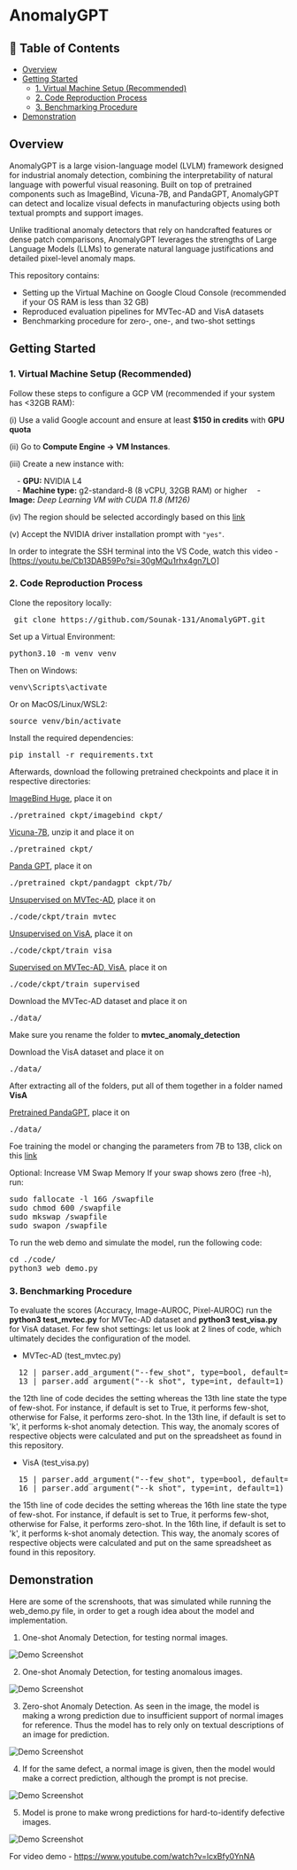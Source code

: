 # AnomalyGPT

## 🧾 Table of Contents
- [Overview](#overview)
- [Getting Started](#getting-started)
  - [1. Virtual Machine Setup (Recommended)](#1-virtual-machine-setup-recommended)
  - [2. Code Reproduction Process](#2-code-reproduction-process)
  - [3. Benchmarking Procedure](#3-benchmarking-procedure)
- [Demonstration](#demonstration)

## Overview

AnomalyGPT is a large vision-language model (LVLM) framework designed for industrial anomaly detection, combining the interpretability of natural language with powerful visual reasoning. Built on top of pretrained components such as ImageBind, Vicuna-7B, and PandaGPT, AnomalyGPT can detect and localize visual defects in manufacturing objects using both textual prompts and support images.

Unlike traditional anomaly detectors that rely on handcrafted features or dense patch comparisons, AnomalyGPT leverages the strengths of Large Language Models (LLMs) to generate natural language justifications and detailed pixel-level anomaly maps.

This repository contains:
- Setting up the Virtual Machine on Google Cloud Console (recommended if your OS RAM is less than 32 GB)
- Reproduced evaluation pipelines for MVTec-AD and VisA datasets
- Benchmarking procedure for zero-, one-, and two-shot settings

## Getting Started

### 1. Virtual Machine Setup (Recommended)

Follow these steps to configure a GCP VM (recommended if your system has <32GB RAM):

(i) Use a valid Google account and ensure at least **$150 in credits** with **GPU quota**

(ii) Go to **Compute Engine → VM Instances**. 

(iii) Create a new instance with:  

 - **GPU:** NVIDIA L4  
 - **Machine type:** g2-standard-8 (8 vCPU, 32GB RAM) or higher 
 - **Image:** *Deep Learning VM with CUDA 11.8 (M126)* 

(iv) The region should be selected accordingly based on this <a href="https://cloud.google.com/compute/docs/gpus/gpu-regions-zones">link</a><br>

(v) Accept the NVIDIA driver installation prompt with `"yes"`. 

In order to integrate the SSH terminal into the VS Code, watch this video - [https://youtu.be/Cb13DAB59Po?si=30gMQu1rhx4gn7LO]<br>


### 2. Code Reproduction Process

Clone the repository locally:

<pre> git clone https://github.com/Sounak-131/AnomalyGPT.git </pre>
Set up a Virtual Environment:

<pre>python3.10 -m venv venv </pre>

Then on Windows:

<pre>venv\Scripts\activate</pre>

Or on MacOS/Linux/WSL2:

<pre>source venv/bin/activate</pre>

Install the required dependencies:

<pre>pip install -r requirements.txt</pre>

Afterwards, download the following pretrained checkpoints and place it in respective directories:

<a href="https://dl.fbaipublicfiles.com/imagebind/imagebind_huge.pth">ImageBind Huge</a>, place it on <pre>./pretrained_ckpt/imagebind_ckpt/</pre>

<a href="https://storage.googleapis.com/vicuna-delta-bucket/vicuna-7b-final.zip">Vicuna-7B</a>, unzip it and place it on <pre>./pretrained_ckpt/</pre>

<a href="https://huggingface.co/openllmplayground/pandagpt_7b_max_len_1024/resolve/main/pytorch_model.pt?download=true">Panda GPT<a>, place it on <pre>./pretrained_ckpt/pandagpt_ckpt/7b/</pre>

<a href="https://huggingface.co/FantasticGNU/AnomalyGPT/resolve/main/train_mvtec/pytorch_model.pt">Unsupervised on MVTec-AD<a>, place it on <pre>./code/ckpt/train_mvtec</pre>

<a href="https://huggingface.co/FantasticGNU/AnomalyGPT/resolve/main/train_visa/pytorch_model.pt">Unsupervised on VisA<a>, place it on <pre>./code/ckpt/train_visa</pre>

<a href="https://huggingface.co/FantasticGNU/AnomalyGPT/resolve/main/train_supervised/pytorch_model.pt">Supervised on MVTec-AD, VisA<a>, place it on <pre>./code/ckpt/train_supervised</pre>

Download the MVTec-AD dataset and place it on <pre>./data/</pre> Make sure you rename the folder to <b>mvtec_anomaly_detection</b>

Download the VisA dataset and place it on <pre>./data/</pre> After extracting all of the folders, put all of them together in a folder named <b>VisA</b>

<a href="https://huggingface.co/datasets/openllmplayground/pandagpt_visual_instruction_dataset/resolve/main/pandagpt4_visual_instruction_data.json?download=true">Pretrained PandaGPT</a>, place it on <pre>./data/</pre>

Foe training the model or changing the parameters from 7B to 13B, click on this <a href="https://github.com/CASIA-IVA-Lab/AnomalyGPT?tab=readme-ov-file">link</a>

Optional: Increase VM Swap Memory
If your swap shows zero (free -h), run:
<pre>sudo fallocate -l 16G /swapfile
sudo chmod 600 /swapfile
sudo mkswap /swapfile
sudo swapon /swapfile</pre>

To run the web demo and simulate the model, run the following code:
<pre>cd ./code/
python3 web_demo.py</pre>

### 3. Benchmarking Procedure

To evaluate the scores (Accuracy, Image-AUROC, Pixel-AUROC) run the <b>python3 test_mvtec.py</b> for MVTec-AD dataset and <b>python3 test_visa.py</b> for VisA dataset. For few shot settings: let us look at 2 lines of code, which ultimately decides the configuration of the model.

- MVTec-AD (test_mvtec.py)
<pre>
  12 | parser.add_argument("--few_shot", type=bool, default=True)
  13 | parser.add_argument("--k_shot", type=int, default=1)
</pre>
the 12th line of code decides the setting whereas the 13th line state the type of few-shot. For instance, if default is set to True, it performs few-shot, otherwise for False, it performs zero-shot. In the 13th line, if default is set to 'k', it performs k-shot anomaly detection. This way, the anomaly scores of respective objects were calculated and put on the spreadsheet as found in this repository.

- VisA (test_visa.py)
<pre>
  15 | parser.add_argument("--few_shot", type=bool, default=True)
  16 | parser.add_argument("--k_shot", type=int, default=1)
</pre>
the 15th line of code decides the setting whereas the 16th line state the type of few-shot. For instance, if default is set to True, it performs few-shot, otherwise for False, it performs zero-shot. In the 16th line, if default is set to 'k', it performs k-shot anomaly detection. This way, the anomaly scores of respective objects were calculated and put on the same spreadsheet as found in this repository.

## Demonstration

Here are some of the screnshoots, that was simulated while running the web_demo.py file, in order to get a rough idea about the model and implementation.

1. One-shot Anomaly Detection, for testing normal images.

![Demo Screenshot](screenshots/Demo_2.png)

2. One-shot Anomaly Detection, for testing anomalous images.

![Demo Screenshot](screenshots/Demo_3.png)

3. Zero-shot Anomaly Detection. As seen in the image, the model is making a wrong prediction due to insufficient support of normal images for reference. Thus the model has to rely only on textual descriptions of an image for prediction.

![Demo Screenshot](screenshots/Demo_5.png)

4. If for the same defect, a normal image is given, then the model would make a correct prediction, although the prompt is not precise.

![Demo Screenshot](screenshots/Demo_4.png)

5. Model is prone to make wrong predictions for hard-to-identify defective images.

![Demo Screenshot](screenshots/Demo_6.png)

For video demo - https://www.youtube.com/watch?v=lcxBfy0YnNA
